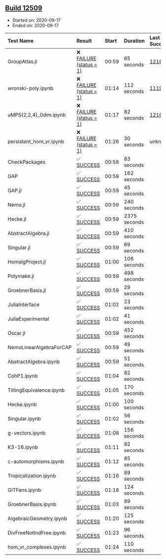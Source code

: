## [Build 12509](https://oscarci.mathematik.uni-kl.de/job/oscar/12509/)

* Started on: 2020-09-17
* Ended on: 2020-09-17

| Test Name    | Result | Start | Duration | Last Success | First Failure |
|:-------------|:-------|:------|:---------|:-------------|:--------------|
| GroupAtlas.jl | ❌ [FAILURE (status = 1)](https://oscarci.mathematik.uni-kl.de/job/oscar/12509/artifact/logs/build-12509/GroupAtlas.jl.log) | 00:59 | 65 seconds | [12167](https://oscarci.mathematik.uni-kl.de/job/oscar/12167/) | [12168](https://oscarci.mathematik.uni-kl.de/job/oscar/12168/) |
| wronski-poly.ipynb | ❌ [FAILURE (status = 1)](https://oscarci.mathematik.uni-kl.de/job/oscar/12509/artifact/logs/build-12509/wronski-poly.ipynb.log) | 01:14 | 112 seconds | [11192](https://oscarci.mathematik.uni-kl.de/job/oscar/11192/) | [11193](https://oscarci.mathematik.uni-kl.de/job/oscar/11193/) |
| uMPS(2,2,4)_0dim.ipynb | ❌ [FAILURE (status = 1)](https://oscarci.mathematik.uni-kl.de/job/oscar/12509/artifact/logs/build-12509/uMPS-2-2-4-_0dim.ipynb.log) | 01:17 | 82 seconds | [12167](https://oscarci.mathematik.uni-kl.de/job/oscar/12167/) | [12168](https://oscarci.mathematik.uni-kl.de/job/oscar/12168/) |
| persistent_hom_vr.ipynb | ❌ [FAILURE (status = 1)](https://oscarci.mathematik.uni-kl.de/job/oscar/12509/artifact/logs/build-12509/persistent_hom_vr.ipynb.log) | 01:26 | 30 seconds | unknown | unknown |
| CheckPackages | ✅ [SUCCESS](https://oscarci.mathematik.uni-kl.de/job/oscar/12509/artifact/logs/build-12509/CheckPackages.log) | 00:58 | 83 seconds |  |  |
| GAP | ✅ [SUCCESS](https://oscarci.mathematik.uni-kl.de/job/oscar/12509/artifact/logs/build-12509/GAP.log) | 00:59 | 162 seconds |  |  |
| GAP.jl | ✅ [SUCCESS](https://oscarci.mathematik.uni-kl.de/job/oscar/12509/artifact/logs/build-12509/GAP.jl.log) | 00:59 | 45 seconds |  |  |
| Nemo.jl | ✅ [SUCCESS](https://oscarci.mathematik.uni-kl.de/job/oscar/12509/artifact/logs/build-12509/Nemo.jl.log) | 00:59 | 240 seconds |  |  |
| Hecke.jl | ✅ [SUCCESS](https://oscarci.mathematik.uni-kl.de/job/oscar/12509/artifact/logs/build-12509/Hecke.jl.log) | 00:59 | 2375 seconds |  |  |
| AbstractAlgebra.jl | ✅ [SUCCESS](https://oscarci.mathematik.uni-kl.de/job/oscar/12509/artifact/logs/build-12509/AbstractAlgebra.jl.log) | 00:59 | 410 seconds |  |  |
| Singular.jl | ✅ [SUCCESS](https://oscarci.mathematik.uni-kl.de/job/oscar/12509/artifact/logs/build-12509/Singular.jl.log) | 00:59 | 69 seconds |  |  |
| HomalgProject.jl | ✅ [SUCCESS](https://oscarci.mathematik.uni-kl.de/job/oscar/12509/artifact/logs/build-12509/HomalgProject.jl.log) | 01:00 | 106 seconds |  |  |
| Polymake.jl | ✅ [SUCCESS](https://oscarci.mathematik.uni-kl.de/job/oscar/12509/artifact/logs/build-12509/Polymake.jl.log) | 00:59 | 498 seconds |  |  |
| GroebnerBasis.jl | ✅ [SUCCESS](https://oscarci.mathematik.uni-kl.de/job/oscar/12509/artifact/logs/build-12509/GroebnerBasis.jl.log) | 00:59 | 29 seconds |  |  |
| JuliaInterface | ✅ [SUCCESS](https://oscarci.mathematik.uni-kl.de/job/oscar/12509/artifact/logs/build-12509/JuliaInterface.log) | 01:02 | 23 seconds |  |  |
| JuliaExperimental | ✅ [SUCCESS](https://oscarci.mathematik.uni-kl.de/job/oscar/12509/artifact/logs/build-12509/JuliaExperimental.log) | 01:02 | 41 seconds |  |  |
| Oscar.jl | ✅ [SUCCESS](https://oscarci.mathematik.uni-kl.de/job/oscar/12509/artifact/logs/build-12509/Oscar.jl.log) | 00:59 | 452 seconds |  |  |
| NemoLinearAlgebraForCAP | ✅ [SUCCESS](https://oscarci.mathematik.uni-kl.de/job/oscar/12509/artifact/logs/build-12509/NemoLinearAlgebraForCAP.log) | 00:59 | 49 seconds |  |  |
| AbstractAlgebra.ipynb | ✅ [SUCCESS](https://oscarci.mathematik.uni-kl.de/job/oscar/12509/artifact/logs/build-12509/AbstractAlgebra.ipynb.log) | 00:59 | 51 seconds |  |  |
| CohP1.ipynb | ✅ [SUCCESS](https://oscarci.mathematik.uni-kl.de/job/oscar/12509/artifact/logs/build-12509/CohP1.ipynb.log) | 01:04 | 82 seconds |  |  |
| TiltingEquivalence.ipynb | ✅ [SUCCESS](https://oscarci.mathematik.uni-kl.de/job/oscar/12509/artifact/logs/build-12509/TiltingEquivalence.ipynb.log) | 01:05 | 170 seconds |  |  |
| Hecke.ipynb | ✅ [SUCCESS](https://oscarci.mathematik.uni-kl.de/job/oscar/12509/artifact/logs/build-12509/Hecke.ipynb.log) | 01:00 | 100 seconds |  |  |
| Singular.ipynb | ✅ [SUCCESS](https://oscarci.mathematik.uni-kl.de/job/oscar/12509/artifact/logs/build-12509/Singular.ipynb.log) | 01:02 | 56 seconds |  |  |
| g-vectors.ipynb | ✅ [SUCCESS](https://oscarci.mathematik.uni-kl.de/job/oscar/12509/artifact/logs/build-12509/g-vectors.ipynb.log) | 01:08 | 156 seconds |  |  |
| K3-16.ipynb | ✅ [SUCCESS](https://oscarci.mathematik.uni-kl.de/job/oscar/12509/artifact/logs/build-12509/K3-16.ipynb.log) | 01:11 | 82 seconds |  |  |
| c-automorphisms.ipynb | ✅ [SUCCESS](https://oscarci.mathematik.uni-kl.de/job/oscar/12509/artifact/logs/build-12509/c-automorphisms.ipynb.log) | 01:12 | 85 seconds |  |  |
| Tropicalization.ipynb | ✅ [SUCCESS](https://oscarci.mathematik.uni-kl.de/job/oscar/12509/artifact/logs/build-12509/Tropicalization.ipynb.log) | 01:16 | 89 seconds |  |  |
| GITFans.ipynb | ✅ [SUCCESS](https://oscarci.mathematik.uni-kl.de/job/oscar/12509/artifact/logs/build-12509/GITFans.ipynb.log) | 01:18 | 124 seconds |  |  |
| GroebnerBasis.ipynb | ✅ [SUCCESS](https://oscarci.mathematik.uni-kl.de/job/oscar/12509/artifact/logs/build-12509/GroebnerBasis.ipynb.log) | 01:03 | 89 seconds |  |  |
| AlgebraicGeometry.ipynb | ✅ [SUCCESS](https://oscarci.mathematik.uni-kl.de/job/oscar/12509/artifact/logs/build-12509/AlgebraicGeometry.ipynb.log) | 01:20 | 125 seconds |  |  |
| DivFreeNotIndFree.ipynb | ✅ [SUCCESS](https://oscarci.mathematik.uni-kl.de/job/oscar/12509/artifact/logs/build-12509/DivFreeNotIndFree.ipynb.log) | 01:23 | 96 seconds |  |  |
| hom_vr_complexes.ipynb | ✅ [SUCCESS](https://oscarci.mathematik.uni-kl.de/job/oscar/12509/artifact/logs/build-12509/hom_vr_complexes.ipynb.log) | 01:24 | 110 seconds |  |  |
